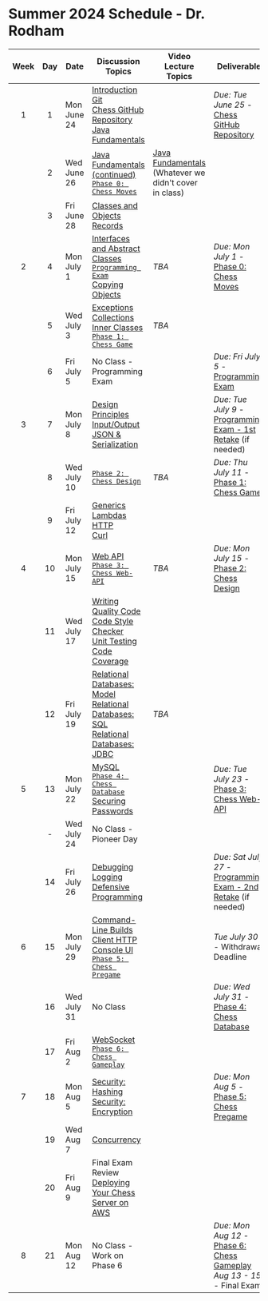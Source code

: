 # Summer 2024 Schedule - Dr. Rodham

| Week | Day | Date       | Discussion Topics                                                | Video Lecture Topics            | Deliverable                              |
| :--: | :-: | ---------- | ----------------------------------------------------------------- | ------------------------------- | ---------------------------------------- |
|  1   |  1  | Mon June 24  | [Introduction](https://github.com/softwareconstruction240/softwareconstruction/blob/main/instruction/introduction/introduction.md)<br /> [Git](https://github.com/softwareconstruction240/softwareconstruction/blob/main/instruction/git/git.md)<br /> [Chess GitHub Repository](https://github.com/softwareconstruction240/softwareconstruction/blob/main/chess/chess-github-repository/chess-github-repository.md)<br />[Java Fundamentals](https://github.com/softwareconstruction240/softwareconstruction/blob/main/instruction/java-fundamentals/java-fundamentals.md) |                                 | _Due: Tue June 25_ - [Chess GitHub Repository](https://github.com/softwareconstruction240/softwareconstruction/blob/main/chess/chess-github-repository/chess-github-repository.md) |
|      |  2  | Wed June 26 | [Java Fundamentals (continued)](https://github.com/softwareconstruction240/softwareconstruction/blob/main/instruction/java-fundamentals/java-fundamentals.md)<br/> [`Phase 0: Chess Moves`](https://github.com/softwareconstruction240/softwareconstruction/blob/main/chess/0-chess-moves/chess-moves.md) | [Java Fundamentals](https://github.com/softwareconstruction240/softwareconstruction/blob/main/instruction/java-fundamentals/java-fundamentals.md)<br />(Whatever we didn't cover in class) | |
|      |  3  | Fri June 28 | [Classes and Objects](https://github.com/softwareconstruction240/softwareconstruction/blob/main/instruction/classes-and-objects/classes-and-objects.md)<br />[Records](https://github.com/softwareconstruction240/softwareconstruction/blob/main/instruction/records/records.md) | | |
|  2   |  4  | Mon July 1 |[Interfaces and Abstract Classes](https://github.com/softwareconstruction240/softwareconstruction/blob/main/instruction/interfaces-abstract-classes/interfaces-and-abstract-classes.md)<br />[`Programming Exam`](https://byu.instructure.com/courses/24410/assignments)<br />[Copying Objects](https://github.com/softwareconstruction240/softwareconstruction/blob/main/instruction/copying-objects/copying-objects.md)| _TBA_ | _Due: Mon July 1_ - [Phase 0: Chess Moves](https://github.com/softwareconstruction240/softwareconstruction/blob/main/chess/0-chess-moves/chess-moves.md) |
|      |  5  | Wed July 3 | [Exceptions](https://github.com/softwareconstruction240/softwareconstruction/blob/main/instruction/exceptions/exceptions.md)<br />[Collections](https://github.com/softwareconstruction240/softwareconstruction/blob/main/instruction/collections/collections.md)<br/>[Inner Classes](https://github.com/softwareconstruction240/softwareconstruction/blob/main/instruction/inner-classes/inner-classes.md)</br>[`Phase 1: Chess Game`](https://github.com/softwareconstruction240/softwareconstruction/blob/main/chess/1-chess-game/chess-game.md)| _TBA_ | |
|      |  6  | Fri July 5 | No Class - Programming Exam | | _Due: Fri July 5_ - [Programming Exam](https://byu.instructure.com/courses/26141/assignments) |
|  3   |  7  | Mon July 8 | [Design Principles](https://github.com/softwareconstruction240/softwareconstruction/blob/main/instruction/design-principles/design-principles.md)<br/> [Input/Output](https://github.com/softwareconstruction240/softwareconstruction/blob/main/instruction/io/io.md)<br />[JSON & Serialization](https://github.com/softwareconstruction240/softwareconstruction/blob/main/instruction/json/json.md) | | _Due: Tue July 9_ - [Programming Exam - 1st Retake](https://byu.instructure.com/courses/26141/assignments) (if needed) |
|      |  8  | Wed July 10  | [`Phase 2: Chess Design`](https://github.com/softwareconstruction240/softwareconstruction/blob/main/chess/2-server-design/server-design.md) | _TBA_ | _Due: Thu July 11_ - [Phase 1: Chess Game](https://github.com/softwareconstruction240/softwareconstruction/blob/main/chess/1-chess-game/chess-game.md) |
|      |  9  | Fri July 12  | [Generics](https://github.com/softwareconstruction240/softwareconstruction/blob/main/instruction/generics/generics.md)<br/>[Lambdas](https://github.com/softwareconstruction240/softwareconstruction/blob/main/instruction/lambdas/lambdas.md)<br /> [HTTP](https://github.com/softwareconstruction240/softwareconstruction/blob/main/instruction/http/http.md)<br /> [Curl](https://github.com/softwareconstruction240/softwareconstruction/blob/main/instruction/curl/curl.md) | | |
|  4   | 10  | Mon July 15  | [Web API](https://github.com/softwareconstruction240/softwareconstruction/blob/main/instruction/web-api/web-api.md)<br />[`Phase 3: Chess Web-API`](https://github.com/softwareconstruction240/softwareconstruction/blob/main/chess/3-web-api/web-api.md) | _TBA_ | _Due: Mon July 15_ - [Phase 2: Chess Design](https://github.com/softwareconstruction240/softwareconstruction/blob/main/chess/2-server-design/server-design.md) |
|      | 11  | Wed July 17 | [Writing Quality Code](https://github.com/softwareconstruction240/softwareconstruction/blob/main/instruction/quality-code/quality-code.md)<br /> [Code Style Checker](https://github.com/softwareconstruction240/softwareconstruction/blob/main/instruction/style-checker/style-checker.md)<br /> [Unit Testing](https://github.com/softwareconstruction240/softwareconstruction/blob/main/instruction/unit-testing/unit-testing.md)<br /> [Code Coverage](https://github.com/softwareconstruction240/softwareconstruction/blob/main/instruction/code-coverage/code-coverage.md) | | |
|      | 12  | Fri July 19 | [Relational Databases: Model](https://github.com/softwareconstruction240/softwareconstruction/blob/main/instruction/db-model/db-model.md)<br /> [Relational Databases: SQL](https://github.com/softwareconstruction240/softwareconstruction/blob/main/instruction/db-sql/db-sql.md)<br />[Relational Databases: JDBC](https://github.com/softwareconstruction240/softwareconstruction/blob/main/instruction/db-jdbc/db-jdbc.md) | _TBA_ | |
|  5   | 13  | Mon July 22 | [MySQL](https://github.com/softwareconstruction240/softwareconstruction/blob/main/instruction/mysql/mysql.md)<br/> [`Phase 4: Chess Database`](https://github.com/softwareconstruction240/softwareconstruction/blob/main/chess/4-database/database.md)<br /> [Securing Passwords](https://github.com/softwareconstruction240/softwareconstruction/blob/main/instruction/securing-passwords/securing-passwords.md) | | _Due: Tue July 23_ - [Phase 3: Chess Web-API](https://github.com/softwareconstruction240/softwareconstruction/blob/main/chess/3-web-api/web-api.md) |
|      | -   | Wed July 24 | No Class - Pioneer Day | | |
|      | 14  | Fri July 26  | [Debugging](https://github.com/softwareconstruction240/softwareconstruction/blob/main/instruction/debugging/debugging.md)<br /> [Logging](https://github.com/softwareconstruction240/softwareconstruction/blob/main/instruction/logging/logging.md)<br />[Defensive Programming](https://github.com/softwareconstruction240/softwareconstruction/blob/main/instruction/defensive-programming/defensive-programming.md) | | _Due: Sat July 27_ - [Programming Exam - 2nd Retake](https://byu.instructure.com/courses/26141/assignments) (if needed) |
|  6   | 15  | Mon July 29 | [Command-Line Builds](https://github.com/softwareconstruction240/softwareconstruction/blob/main/instruction/command-line-builds/command-line-builds.md)<br /> [Client HTTP](https://github.com/softwareconstruction240/softwareconstruction/blob/main/instruction/web-api/web-api.md)<br />[Console UI](https://github.com/softwareconstruction240/softwareconstruction/blob/main/instruction/console-ui/console-ui.md)<br/> [`Phase 5: Chess Pregame`](https://github.com/softwareconstruction240/softwareconstruction/blob/main/chess/5-pregame/pregame.md) | | _Tue July 30_ - Withdrawal Deadline |
|      | 16  | Wed July 31  | No Class | | _Due: Wed July 31_ - [Phase 4: Chess Database](https://github.com/softwareconstruction240/softwareconstruction/blob/main/chess/4-database/database.md)|
|      | 17  | Fri Aug 2  | [WebSocket](https://github.com/softwareconstruction240/softwareconstruction/blob/main/instruction/websocket/websocket.md)<br />[`Phase 6: Chess Gameplay`](https://github.com/softwareconstruction240/softwareconstruction/blob/main/chess/6-gameplay/gameplay.md) | | |
|  7   | 18  | Mon Aug 5 | [Security: Hashing](https://github.com/softwareconstruction240/softwareconstruction/blob/main/instruction/computer-security/computer-security.md)<br />[Security: Encryption](https://github.com/softwareconstruction240/softwareconstruction/blob/main/instruction/computer-security/computer-security.md) | | _Due: Mon Aug 5_ - [Phase 5: Chess Pregame](https://github.com/softwareconstruction240/softwareconstruction/blob/main/chess/5-pregame/pregame.md) |
|      | 19  | Wed Aug 7 | [Concurrency](https://github.com/softwareconstruction240/softwareconstruction/blob/main/instruction/concurrency/concurrency.md) | | |
|      | 20  | Fri Aug 9 | Final Exam Review<br />[Deploying Your Chess Server on AWS](https://github.com/softwareconstruction240/softwareconstruction/blob/main/instruction/aws-chess-server/aws-chess-server.md) | | |
|  8   | 21  | Mon Aug 12 | No Class - Work on Phase 6 | | _Due: Mon Aug 12_ - [Phase 6: Chess Gameplay](https://github.com/softwareconstruction240/softwareconstruction/blob/main/chess/6-gameplay/gameplay.md)<br />_Aug 13 - 15_ - Final Exam |

